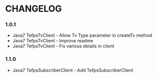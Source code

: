 # CHANGELOG

### 1.0.1

 * Java7 TefpsTvClient - Allow Tv Type parameter in createTv method
 * Java7 TefpsTvClient - Improve readme
 * Java7 TefpsTvClient - Fix various details in client

### 1.1.0

 * Java7 TefpsSubscriberClient - Add TefpsSubscriberClient
